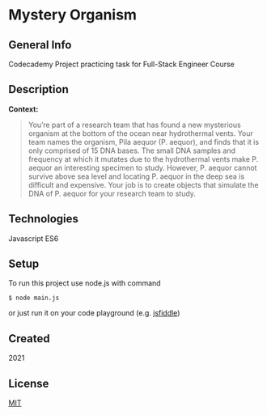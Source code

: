 # Mystery Organism

## General Info

Codecademy Project practicing task for Full-Stack Engineer Course

## Description

**Context:**

> You’re part of a research team that has found a new mysterious organism at the bottom of the ocean near hydrothermal vents. Your team names the organism, Pila aequor (P. aequor), and finds that it is only comprised of 15 DNA bases. The small DNA samples and frequency at which it mutates due to the hydrothermal vents make P. aequor an interesting specimen to study. However, P. aequor cannot survive above sea level and locating P. aequor in the deep sea is difficult and expensive. Your job is to create objects that simulate the DNA of P. aequor for your research team to study.

## Technologies

Javascript ES6

## Setup

To run this project use node.js with command

```
$ node main.js
```
or just run it on your code playground (e.g. [jsfiddle](https://jsfiddle.net/))

## Created

2021

## License

[MIT](https://choosealicense.com/licenses/mit/)

